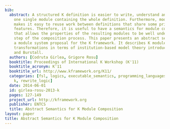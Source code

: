 ```yaml
---
bib:
  abstract: A structured K definition is easier to write, understand and debug than
    one single module containing the whole definition. Furthermore, modularization
    makes it easy to reuse work between definitions that share some principles or
    features. Therefore, it is useful to have a semantics for module composition operations
    that allows the properties of the resulting modules to be well understood at every
    step of the composition process. This paper presents an abstract semantics for
    a module system proposal for the K framework. It describes K modules and module
    transformations in terms of institution-based model theory introduced by Goguen
    and Burstall.
  authors: [Codruta Girlea, Grigore Rosu]
  booktitle: Proceedings of International K Workshop (K'11)
  booktitle_acronym: K'11
  booktitle_url: http://www.kframework.org/K11/
  categories: [fsl, logics, executable_semantics, programming_languages, semantics,
    k, rewrite_logic]
  date: 2014-06-01
  id: girlea-rosu-2013-k
  pages: 127-149
  project_url: http://kframework.org
  publisher: ENTCS
  title: Abstract Semantics for K Module Composition
layout: paper
title: Abstract Semantics for K Module Composition
---
```


